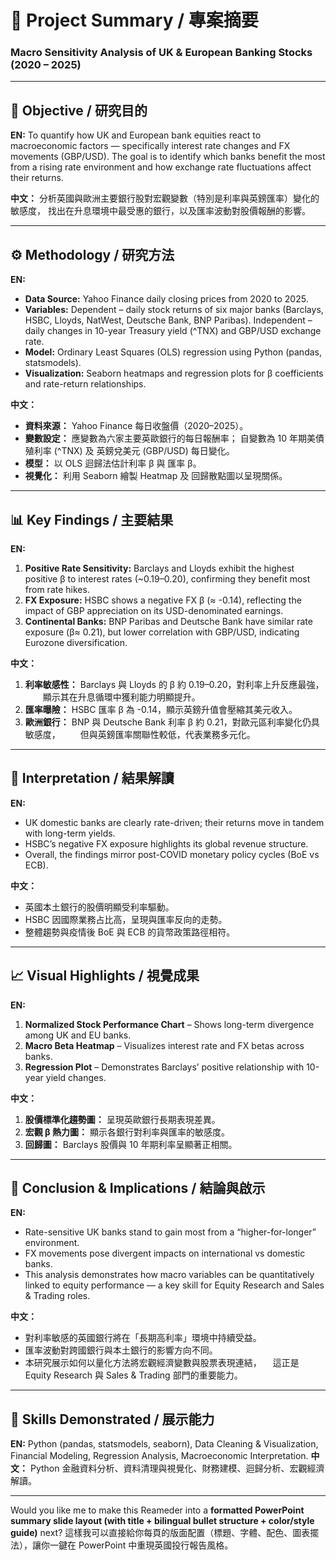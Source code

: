 
# 📘 **Project Summary / 專案摘要**

### Macro Sensitivity Analysis of UK & European Banking Stocks (2020 – 2025)

---

## 🎯 **Objective / 研究目的**

**EN:**
To quantify how UK and European bank equities react to macroeconomic factors — specifically interest rate changes and FX movements (GBP/USD).
The goal is to identify which banks benefit the most from a rising rate environment and how exchange rate fluctuations affect their returns.

**中文：**
分析英國與歐洲主要銀行股對宏觀變數（特別是利率與英鎊匯率）變化的敏感度，
找出在升息環境中最受惠的銀行，以及匯率波動對股價報酬的影響。

---

## ⚙️ **Methodology / 研究方法**

**EN:**

* **Data Source:** Yahoo Finance daily closing prices from 2020 to 2025.
* **Variables:**
  Dependent – daily stock returns of six major banks (Barclays, HSBC, Lloyds, NatWest, Deutsche Bank, BNP Paribas).
  Independent – daily changes in 10-year Treasury yield (^TNX) and GBP/USD exchange rate.
* **Model:** Ordinary Least Squares (OLS) regression using Python (pandas, statsmodels).
* **Visualization:** Seaborn heatmaps and regression plots for β coefficients and rate-return relationships.

**中文：**

* **資料來源：** Yahoo Finance 每日收盤價（2020–2025）。
* **變數設定：**
  應變數為六家主要英歐銀行的每日報酬率；
  自變數為 10 年期美債殖利率 (^TNX) 及 英鎊兌美元 (GBP/USD) 每日變化。
* **模型：** 以 OLS 迴歸法估計利率 β 與 匯率 β。
* **視覺化：** 利用 Seaborn 繪製 Heatmap 及 回歸散點圖以呈現關係。

---

## 📊 **Key Findings / 主要結果**

**EN:**

1. **Positive Rate Sensitivity:** Barclays and Lloyds exhibit the highest positive β to interest rates (~0.19–0.20), confirming they benefit most from rate hikes.
2. **FX Exposure:** HSBC shows a negative FX β (≈ -0.14), reflecting the impact of GBP appreciation on its USD-denominated earnings.
3. **Continental Banks:** BNP Paribas and Deutsche Bank have similar rate exposure (β≈ 0.21), but lower correlation with GBP/USD, indicating Eurozone diversification.

**中文：**

1. **利率敏感性：** Barclays 與 Lloyds 的 β 約 0.19–0.20，對利率上升反應最強，
     顯示其在升息循環中獲利能力明顯提升。
2. **匯率曝險：** HSBC 匯率 β 為 -0.14，顯示英鎊升值會壓縮其美元收入。
3. **歐洲銀行：** BNP 與 Deutsche Bank 利率 β 約 0.21，對歐元區利率變化仍具敏感度，
     但與英鎊匯率關聯性較低，代表業務多元化。

---

## 🧠 **Interpretation / 結果解讀**

**EN:**

* UK domestic banks are clearly rate-driven; their returns move in tandem with long-term yields.
* HSBC’s negative FX exposure highlights its global revenue structure.
* Overall, the findings mirror post-COVID monetary policy cycles (BoE vs ECB).

**中文：**

* 英國本土銀行的股價明顯受利率驅動。
* HSBC 因國際業務占比高，呈現與匯率反向的走勢。
* 整體趨勢與疫情後 BoE 與 ECB 的貨幣政策路徑相符。

---

## 📈 **Visual Highlights / 視覺成果**

**EN:**

1. **Normalized Stock Performance Chart** – Shows long-term divergence among UK and EU banks.
2. **Macro Beta Heatmap** – Visualizes interest rate and FX betas across banks.
3. **Regression Plot** – Demonstrates Barclays’ positive relationship with 10-year yield changes.

**中文：**

1. **股價標準化趨勢圖：** 呈現英歐銀行長期表現差異。
2. **宏觀 β 熱力圖：** 顯示各銀行對利率與匯率的敏感度。
3. **回歸圖：** Barclays 股價與 10 年期利率呈顯著正相關。

---

## 🧾 **Conclusion & Implications / 結論與啟示**

**EN:**

* Rate-sensitive UK banks stand to gain most from a “higher-for-longer” environment.
* FX movements pose divergent impacts on international vs domestic banks.
* This analysis demonstrates how macro variables can be quantitatively linked to equity performance — a key skill for Equity Research and Sales & Trading roles.

**中文：**

* 對利率敏感的英國銀行將在「長期高利率」環境中持續受益。
* 匯率波動對跨國銀行與本土銀行的影響方向不同。
* 本研究展示如何以量化方法將宏觀經濟變數與股票表現連結，
   這正是 Equity Research 與 Sales & Trading 部門的重要能力。

---

## 💼 **Skills Demonstrated / 展示能力**

**EN:** Python (pandas, statsmodels, seaborn), Data Cleaning & Visualization, Financial Modeling, Regression Analysis, Macroeconomic Interpretation.
**中文：** Python 金融資料分析、資料清理與視覺化、財務建模、迴歸分析、宏觀經濟解讀。

---

Would you like me to make this Reameder into a **formatted PowerPoint summary slide layout (with title + bilingual bullet structure + color/style guide)** next?
這樣我可以直接給你每頁的版面配置（標題、字體、配色、圖表擺法），讓你一鍵在 PowerPoint 中重現英國投行報告風格。
